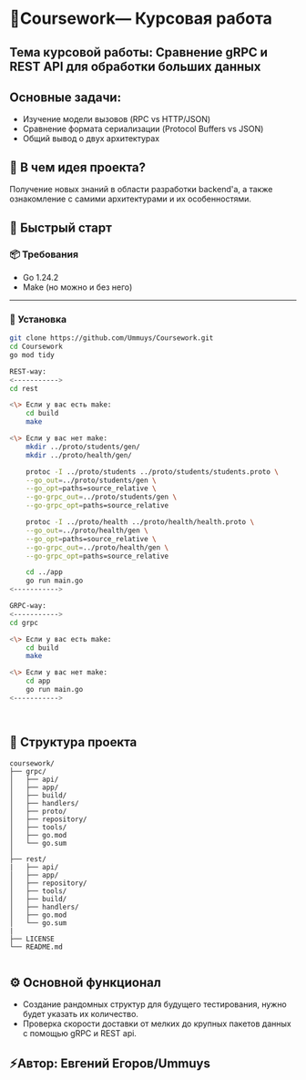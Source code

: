 # 📃Coursework— Курсовая работа

## Тема курсовой работы: Сравнение gRPC и REST API для обработки больших данных

## Основные задачи:

- Изучение модели вызовов (RPC vs HTTP/JSON)
- Сравнение формата сериализации (Protocol Buffers vs JSON)
- Общий вывод о двух архитектурах

## 💫 В чем идея проекта?

Получение новых знаний в области разработки backend'a, а также ознакомление с самими архитектурами и их особенностями.

## 🚀 Быстрый старт

### 📦 Требования

- Go 1.24.2
- Make (но можно и без него)

---

### 🔧 Установка

```bash
git clone https://github.com/Ummuys/Coursework.git
cd Coursework
go mod tidy

REST-way:
<----------->
cd rest

<\> Если у вас есть make:
	cd build
	make

<\> Если у вас нет make:
	mkdir ../proto/students/gen/
	mkdir ../proto/health/gen/

	protoc -I ../proto/students ../proto/students/students.proto \
	--go_out=../proto/students/gen \
	--go_opt=paths=source_relative \
	--go-grpc_out=../proto/students/gen \
	--go-grpc_opt=paths=source_relative

	protoc -I ../proto/health ../proto/health/health.proto \
	--go_out=../proto/health/gen \
	--go_opt=paths=source_relative \
	--go-grpc_out=../proto/health/gen \
	--go-grpc_opt=paths=source_relative

	cd ../app
	go run main.go
<----------->

GRPC-way:
<----------->
cd grpc

<\> Если у вас есть make:
	cd build
	make

<\> Если у вас нет make:
	cd app
	go run main.go
<----------->




```

## 🧩 Структура проекта

```
coursework/
├── grpc/
│   ├── api/
│   ├── app/
│   ├── build/
│   ├── handlers/
│   ├── proto/
│   ├── repository/
│   ├── tools/
│   ├── go.mod
│   └── go.sum
│
├── rest/
|   ├── api/
│   ├── app/
│   ├── repository/
│   ├── tools/
│   ├── build/
│   ├── handlers/
│   ├── go.mod
│   └── go.sum
|
├── LICENSE
└── README.md
 
```

## ⚙️ Основной функционал

* Создание рандомных структур для будущего тестирования, нужно будет указать их количество.
* Проверка скорости доставки от мелких до крупных пакетов данных с помощью gRPC и REST api.

## ⚡️Автор: Евгений Егоров/Ummuys
